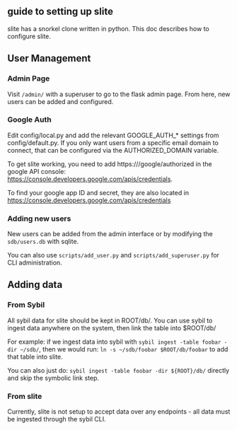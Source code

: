 ## guide to setting up slite

slite has a snorkel clone written in python. This doc describes how to
configure slite.

## User Management

### Admin Page

Visit `/admin/` with a superuser to go to the flask admin page. From here, new
users can be added and configured.

### Google Auth

Edit config/local.py and add the relevant GOOGLE_AUTH_* settings from
config/default.py. If you only want users from a specific email domain to
connect, that can be configured via the AUTHORIZED_DOMAIN variable.

To get slite working, you need to add https://<slitehost>/google/authorized	in
the google API console: https://console.developers.google.com/apis/credentials.

To find your google app ID and secret, they are also located in
https://console.developers.google.com/apis/credentials

### Adding new users

New users can be added from the admin interface or by modifying the
`sdb/users.db` with sqlite.

You can also use `scripts/add_user.py` and `scripts/add_superuser.py` for CLI
administration.

## Adding data

### From Sybil

All sybil data for slite should be kept in ROOT/db/. You can use sybil to
ingest data anywhere on the system, then link the table into $ROOT/db/

For example: if we ingest data into sybil with `sybil ingest -table foobar -dir
~/sdb/`, then we would run: `ln -s ~/sdb/foobar $ROOT/db/foobar` to add that
table into slite.

You can also just do: `sybil ingest -table foobar -dir ${ROOT}/db/` directly and skip
the symbolic link step.

### From slite

Currently, slite is not setup to accept data over any endpoints - all data must
be ingested through the sybil CLI.
